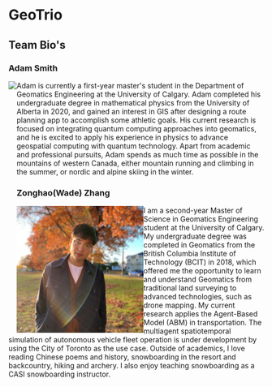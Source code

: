 # GeoTrio

##  Team Bio's

### Adam Smith

<img align="left" src="./assets/adam.png" height="250"/> Adam is currently a first-year master's student in the Department of Geomatics Engineering at the University of Calgary.  Adam completed his undergraduate degree in mathematical physics from the University of Alberta in 2020, and gained an interest in GIS after designing a route planning app to accomplish some athletic goals.  His current research is focused on integrating quantum computing approaches into geomatics, and he is excited to apply his experience in physics to advance geospatial computing with quantum technology.  Apart from academic and professional pursuits, Adam spends as much time as possible in the mountains of western Canada, either mountain running and climbing in the summer, or nordic and alpine skiing in the winter. 

### Zonghao(Wade) Zhang

<img align="left" src="./assets/wade.jpg" height="250"/> I am a second-year Master of Science in Geomatics Engineering student at the University of Calgary. My undergraduate degree was completed in Geomatics from the British Columbia Institute of Technology (BCIT) in 2018, which offered me the opportunity to learn and understand Geomatics from traditional land surveying to advanced technologies, such as drone mapping. My current research applies the Agent-Based Model (ABM) in transportation. The multiagent spatiotemporal simulation of autonomous vehicle fleet operation is under development by using the City of Toronto as the use case. Outside of academics, I love reading Chinese poems and history, snowboarding in the resort and backcountry, hiking and archery. I also enjoy teaching snowboarding as a CASI snowboarding instructor.
